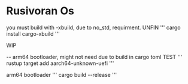 # Rusivoran Os

you must build with -xbuild, due to no_std, requirment. UNFIN
'''
 cargo install cargo-xbuild
'''

WIP

-- arm64 bootloader, might not need due to build in cargo toml TEST
'''
rustup target add aarch64-unknown-uefi
'''

arm64 bootloader
'''
cargo build --release
'''

